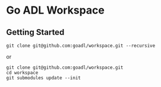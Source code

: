 # Go ADL Workspace

## Getting Started

```
git clone git@github.com:goadl/workspace.git --recursive
```

or

```
git clone git@github.com:goadl/workspace.git
cd workspace
git submodules update --init
```